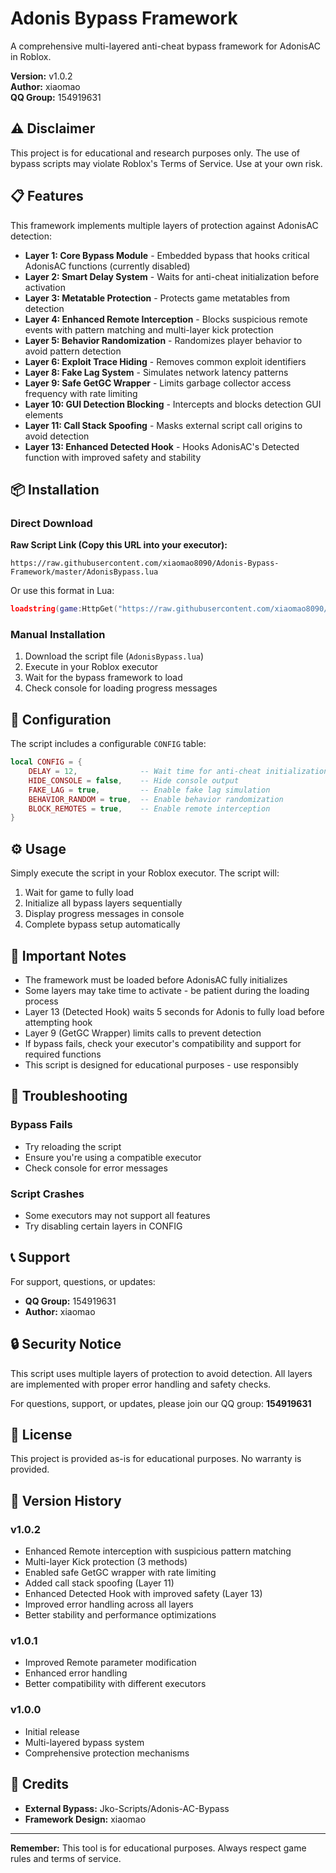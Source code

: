 # Adonis Bypass Framework

A comprehensive multi-layered anti-cheat bypass framework for AdonisAC in Roblox.

**Version:** v1.0.2  
**Author:** xiaomao  
**QQ Group:** 154919631

## ⚠️ Disclaimer

This project is for educational and research purposes only. The use of bypass scripts may violate Roblox's Terms of Service. Use at your own risk.

## 📋 Features

This framework implements multiple layers of protection against AdonisAC detection:

- **Layer 1: Core Bypass Module** - Embedded bypass that hooks critical AdonisAC functions (currently disabled)
- **Layer 2: Smart Delay System** - Waits for anti-cheat initialization before activation
- **Layer 3: Metatable Protection** - Protects game metatables from detection
- **Layer 4: Enhanced Remote Interception** - Blocks suspicious remote events with pattern matching and multi-layer kick protection
- **Layer 5: Behavior Randomization** - Randomizes player behavior to avoid pattern detection
- **Layer 6: Exploit Trace Hiding** - Removes common exploit identifiers
- **Layer 8: Fake Lag System** - Simulates network latency patterns
- **Layer 9: Safe GetGC Wrapper** - Limits garbage collector access frequency with rate limiting
- **Layer 10: GUI Detection Blocking** - Intercepts and blocks detection GUI elements
- **Layer 11: Call Stack Spoofing** - Masks external script call origins to avoid detection
- **Layer 13: Enhanced Detected Hook** - Hooks AdonisAC's Detected function with improved safety and stability

## 📦 Installation

### Direct Download

**Raw Script Link (Copy this URL into your executor):**
```
https://raw.githubusercontent.com/xiaomao8090/Adonis-Bypass-Framework/master/AdonisBypass.lua
```

Or use this format in Lua:
```lua
loadstring(game:HttpGet("https://raw.githubusercontent.com/xiaomao8090/Adonis-Bypass-Framework/master/AdonisBypass.lua"))()
```

### Manual Installation

1. Download the script file (`AdonisBypass.lua`)
2. Execute in your Roblox executor
3. Wait for the bypass framework to load
4. Check console for loading progress messages

## 🔧 Configuration

The script includes a configurable `CONFIG` table:

```lua
local CONFIG = {
    DELAY = 12,              -- Wait time for anti-cheat initialization
    HIDE_CONSOLE = false,    -- Hide console output
    FAKE_LAG = true,         -- Enable fake lag simulation
    BEHAVIOR_RANDOM = true,  -- Enable behavior randomization
    BLOCK_REMOTES = true,    -- Enable remote interception
}
```

## ⚙️ Usage

Simply execute the script in your Roblox executor. The script will:

1. Wait for game to fully load
2. Initialize all bypass layers sequentially
3. Display progress messages in console
4. Complete bypass setup automatically

## 📝 Important Notes

- The framework must be loaded before AdonisAC fully initializes
- Some layers may take time to activate - be patient during the loading process
- Layer 13 (Detected Hook) waits 5 seconds for Adonis to fully load before attempting hook
- Layer 9 (GetGC Wrapper) limits calls to prevent detection
- If bypass fails, check your executor's compatibility and support for required functions
- This script is designed for educational purposes - use responsibly

## 🐛 Troubleshooting

### Bypass Fails
- Try reloading the script
- Ensure you're using a compatible executor
- Check console for error messages

### Script Crashes
- Some executors may not support all features
- Try disabling certain layers in CONFIG

## 📞 Support

For support, questions, or updates:

- **QQ Group:** 154919631
- **Author:** xiaomao

## 🔒 Security Notice

This script uses multiple layers of protection to avoid detection. All layers are implemented with proper error handling and safety checks.

For questions, support, or updates, please join our QQ group: **154919631**

## 📄 License

This project is provided as-is for educational purposes. No warranty is provided.

## 🔄 Version History

### v1.0.2
- Enhanced Remote interception with suspicious pattern matching
- Multi-layer Kick protection (3 methods)
- Enabled safe GetGC wrapper with rate limiting
- Added call stack spoofing (Layer 11)
- Enhanced Detected Hook with improved safety (Layer 13)
- Improved error handling across all layers
- Better stability and performance optimizations

### v1.0.1
- Improved Remote parameter modification
- Enhanced error handling
- Better compatibility with different executors

### v1.0.0
- Initial release
- Multi-layered bypass system
- Comprehensive protection mechanisms

## 🙏 Credits

- **External Bypass:** Jko-Scripts/Adonis-AC-Bypass
- **Framework Design:** xiaomao

---

**Remember:** This tool is for educational purposes. Always respect game rules and terms of service.

